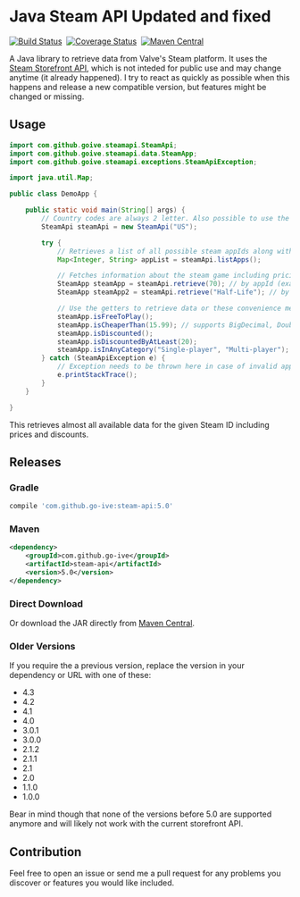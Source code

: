 Java Steam API Updated and fixed
=========

[![Build Status](https://travis-ci.org/go-ive/steam-api.svg?branch=master)](https://travis-ci.org/go-ive/steam-api)&nbsp;
[![Coverage Status](https://coveralls.io/repos/go-ive/steam-api/badge.svg?branch=master)](https://coveralls.io/r/go-ive/steam-api?branch=master)&nbsp;
[![Maven Central](https://maven-badges.herokuapp.com/maven-central/com.github.go-ive/steam-api/badge.svg)](https://maven-badges.herokuapp.com/maven-central/com.github.go-ive/steam-api)

A Java library to retrieve data from Valve's Steam platform. It uses the [Steam Storefront API](https://wiki.teamfortress.com/wiki/User:RJackson/StorefrontAPI), which is not inteded for public use and may change anytime (it already happened). I try to react as quickly as possible when this happens and release a new compatible version, but features might be changed or missing.

## Usage

```java
import com.github.goive.steamapi.SteamApi;
import com.github.goive.steamapi.data.SteamApp;
import com.github.goive.steamapi.exceptions.SteamApiException;

import java.util.Map;

public class DemoApp {

    public static void main(String[] args) {
        // Country codes are always 2 letter. Also possible to use the getCountry() method from Locale
        SteamApi steamApi = new SteamApi("US");

        try {
            // Retrieves a list of all possible steam appIds along with name, in case you want to pre-check
            Map<Integer, String> appList = steamApi.listApps();

            // Fetches information about the steam game including pricing
            SteamApp steamApp = steamApi.retrieve(70); // by appId (exact match)
            SteamApp steamApp2 = steamApi.retrieve("Half-Life"); // by name (fuzzy)

            // Use the getters to retrieve data or these convenience methods
            steamApp.isFreeToPlay();
            steamApp.isCheaperThan(15.99); // supports BigDecimal, Double and Integer
            steamApp.isDiscounted();
            steamApp.isDiscountedByAtLeast(20);
            steamApp.isInAnyCategory("Single-player", "Multi-player");
        } catch (SteamApiException e) {
            // Exception needs to be thrown here in case of invalid appId or service downtime
            e.printStackTrace();
        }
    }

}
```

This retrieves almost all available data for the given Steam ID including prices and discounts.

## Releases

### Gradle

```gradle
compile 'com.github.go-ive:steam-api:5.0'
```

### Maven

```xml
<dependency>
    <groupId>com.github.go-ive</groupId>
    <artifactId>steam-api</artifactId>
    <version>5.0</version>
</dependency>
```

### Direct Download

Or download the JAR directly from [Maven Central](https://oss.sonatype.org/content/repositories/releases/com/github/go-ive/steam-api/5.0/steam-api-5.0.jar).

### Older Versions

If you require the a previous version, replace the version in your dependency or URL with one of these:

* 4.3
* 4.2
* 4.1
* 4.0
* 3.0.1
* 3.0.0
* 2.1.2
* 2.1.1
* 2.1
* 2.0
* 1.1.0
* 1.0.0

Bear in mind though that none of the versions before 5.0 are supported anymore and will likely not work with the current
storefront API.

## Contribution

Feel free to open an issue or send me a pull request for any problems you discover or features you would like included.
